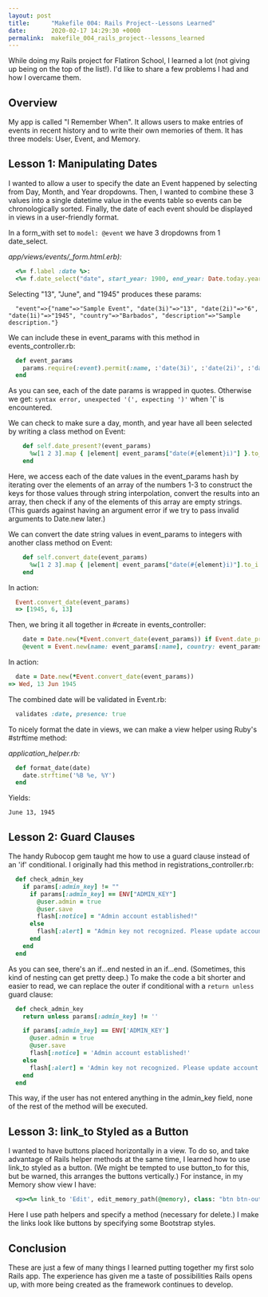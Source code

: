 ```yaml
---
layout: post
title:      "Makefile 004: Rails Project--Lessons Learned"
date:       2020-02-17 14:29:30 +0000
permalink:  makefile_004_rails_project--lessons_learned
---
```



While doing my Rails project for Flatiron School, I learned a lot (not giving up being on the top of the list!). I'd like to share a few problems I had and how I overcame them.

## Overview

My app is called "I Remember When". It allows users to make entries of events in recent history and to write their own memories of them. It has three models: User, Event, and Memory.

## Lesson 1: Manipulating Dates

I wanted to allow a user to specify the date an Event happened by selecting from Day, Month, and Year dropdowns. Then, I wanted to combine these 3 values into a single datetime value in the events table so events can be chronologically sorted. Finally, the date of each event should be displayed in views in a user-friendly format.

In a form_with set to `model: @event` we have 3 dropdowns from 1 date_select.

*app/views/events/_form.html.erb):*

```ruby
  <%= f.label :date %>:
  <%= f.date_select("date", start_year: 1900, end_year: Date.today.year, order: [:day, :month, :year], prompt: { day: 'Select Day', month: 'Select Month', year: 'Select Year'}) %>
```

Selecting "13", "June", and "1945" produces these params:

```
  "event"=>{"name"=>"Sample Event", "date(3i)"=>"13", "date(2i)"=>"6", "date(1i)"=>"1945", "country"=>"Barbados", "description"=>"Sample description."}
```

We can include these in event_params with this method in events_controller.rb:

```ruby
  def event_params
    params.require(:event).permit(:name, :'date(3i)', :'date(2i)', :'date(1i)', :country, :description)
  end
```

As you can see, each of the date params is wrapped in quotes. Otherwise we get: `syntax error, unexpected '(', expecting ')'` when '(' is encountered.

We can check to make sure a day, month, and year have all been selected by writing a class method on Event:

```ruby
    def self.date_present?(event_params)
      %w[1 2 3].map { |element| event_params["date(#{element}i)"] }.to_a.none? { |element| element == '' }
    end
```

Here, we access each of the date values in the event_params hash by iterating over the elements of an array of the numbers 1-3 to construct the keys for those values through string interpolation, convert the results into an array, then check if any of the elements of this array are empty strings. (This guards against having an argument error if we try to pass invalid arguments to Date.new later.)

We can convert the date string values in event_params to integers with another class method on Event:

```ruby
    def self.convert_date(event_params)
      %w[1 2 3].map { |element| event_params["date(#{element}i)"].to_i }
    end
```

In action:

```ruby
  Event.convert_date(event_params)
  => [1945, 6, 13]
```

Then, we bring it all together in #create in events_controller:

```ruby
    date = Date.new(*Event.convert_date(event_params)) if Event.date_present?(event_params)
    @event = Event.new(name: event_params[:name], country: event_params[:country], description: event_params[:description], user_id: current_user.id, date: date)
```

In action:

```ruby
  date = Date.new(*Event.convert_date(event_params))
=> Wed, 13 Jun 1945
```

The combined date will be validated in Event.rb:

```ruby
  validates :date, presence: true
```

To nicely format the date in views, we can make a view helper using Ruby's #strftime method:

*application_helper.rb:*

```ruby
  def format_date(date)
    date.strftime('%B %e, %Y')
  end
```

Yields:

`June 13, 1945`

## Lesson 2: Guard Clauses

The handy Rubocop gem taught me how to use a guard clause instead of an 'if' conditional. I originally had this method in registrations_controller.rb:

```ruby
  def check_admin_key
    if params[:admin_key] != ""
      if params[:admin_key] == ENV["ADMIN_KEY"]
        @user.admin = true
        @user.save
        flash[:notice] = "Admin account established!"
      else
        flash[:alert] = "Admin key not recognized. Please update account to have admin status."
      end
    end
  end
```

As you can see, there's an if...end nested in an if...end. (Sometimes, this kind of nesting can get pretty deep.) To make the code a bit shorter and easier to read, we can replace the outer if conditional with a `return unless` guard clause:

```ruby
  def check_admin_key
    return unless params[:admin_key] != ''

    if params[:admin_key] == ENV['ADMIN_KEY']
      @user.admin = true
      @user.save
      flash[:notice] = 'Admin account established!'
    else
      flash[:alert] = 'Admin key not recognized. Please update account to have admin status.'
    end
  end
```

This way, if the user has not entered anything in the admin_key field, none of the rest of the method will be executed.

## Lesson 3: link_to Styled as a Button

I wanted to have buttons placed horizontally in a view. To do so, and take advantage of Rails helper methods at the same time, I learned how to use link_to styled as a button. (We might be tempted to use button_to for this, but be warned, this arranges the buttons vertically.) For instance, in my Memory show view I have:

```ruby
  <p><%= link_to 'Edit', edit_memory_path(@memory), class: "btn btn-outline-dark btn-sm" %> <%= link_to 'Delete', memory_path(@memory), method: :delete, class: "btn btn-outline-dark btn-sm" %><p>
```

Here I use path helpers and specify a method (necessary for delete.) I make the links look like buttons by specifying some Bootstrap styles.

## Conclusion

These are just a few of many things I learned putting together my first solo Rails app. The experience has given me a taste of possibilities Rails opens up, with more being created as the framework continues to develop.


